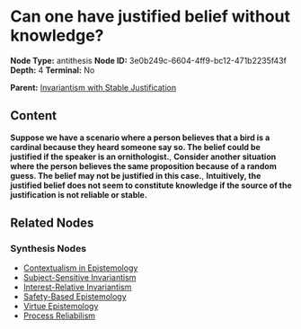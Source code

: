 # Can one have justified belief without knowledge?

**Node Type:** antithesis
**Node ID:** 3e0b249c-6604-4ff9-bc12-471b2235f43f
**Depth:** 4
**Terminal:** No

**Parent:** [Invariantism with Stable Justification](invariantism-with-stable-justification-synthesis-81c38323-98b4-408c-9ad6-38b4972990d0.md)

## Content

**Suppose we have a scenario where a person believes that a bird is a cardinal because they heard someone say so. The belief could be justified if the speaker is an ornithologist.**, **Consider another situation where the person believes the same proposition because of a random guess. The belief may not be justified in this case.**, **Intuitively, the justified belief does not seem to constitute knowledge if the source of the justification is not reliable or stable.**

## Related Nodes

### Synthesis Nodes

- [Contextualism in Epistemology](contextualism-in-epistemology-synthesis-89c4064d-2438-4cd6-b4c1-ce8d805a4322.md)
- [Subject-Sensitive Invariantism](subject-sensitive-invariantism-synthesis-bd30f8a3-f879-4d05-8a78-e598d6d28313.md)
- [Interest-Relative Invariantism](interest-relative-invariantism-synthesis-2a4f0d4a-9ae6-4da2-87d4-80857cbf44cd.md)
- [Safety-Based Epistemology](safety-based-epistemology-synthesis-c2363d54-8df4-41cd-9c14-f06cebae6a6e.md)
- [Virtue Epistemology](virtue-epistemology-synthesis-1b86ccd3-fe80-401c-8d7e-9dda67eafa67.md)
- [Process Reliabilism](process-reliabilism-synthesis-65123d12-1889-492f-866c-0b08c350476e.md)
